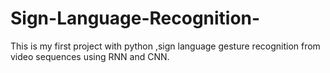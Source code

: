 # Sign-Language-Recognition-
This is my first project with python ,sign language gesture recognition from video sequences using RNN and CNN.
